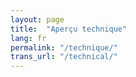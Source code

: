 ```yaml
---
layout: page
title:  "Aperçu technique"
lang: fr
permalink: "/technique/"
trans_url: "/technical/"
---
```

